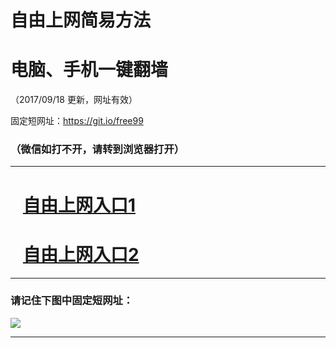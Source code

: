 ﻿# 自由上网简易方法

# 电脑、手机一键翻墙

（2017/09/18 更新，网址有效）

固定短网址：https://git.io/free99

### （微信如打不开，请转到浏览器打开）


***





# &nbsp;&nbsp; <a href="http://ft126622380.fwq-tz1005.info/fwqtz01.html?t=091800112025 " target="_blank">自由上网入口1</a>
# &nbsp;&nbsp; <a href="http://ft247529304.fwq-tz1006.info/fwqtz02.html?t=091800125496 " target="_blank">自由上网入口2</a>
***

### 请记住下图中固定短网址：

<img src="https://s3-us-west-2.amazonaws.com/fwq-1001/yjfq-20170905okok.png" /> 


***

